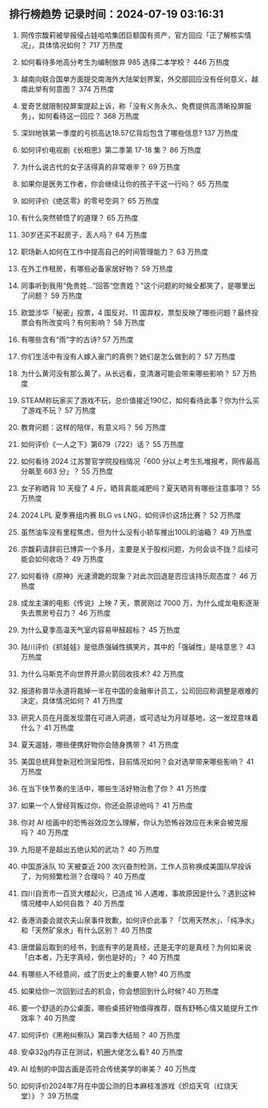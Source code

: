 
## 排行榜趋势 记录时间：2024-07-19 03:16:31
  
  1. 网传宗馥莉被举报侵占娃哈哈集团巨额国有资产，官方回应「正了解核实情况」，具体情况如何？ 717 万热度
    
  2. 如何看待多地高分考生为编制放弃 985 选择二本学校？ 446 万热度
    
  3. 越南向联合国单方面提交南海外大陆架划界案，外交部回应没有任何意义，越南此举有何意图？ 374 万热度
    
  4. 爱奇艺就限制投屏案提起上诉，称「没有义务永久、免费提供高清晰投屏服务」，如何看待这一回应？ 368 万热度
    
  5. 深圳地铁第一季度的亏损高达18.57亿背后包含了哪些信息? 137 万热度
    
  6. 如何评价电视剧《长相思》第二季第 17-18 集？ 86 万热度
    
  7. 为什么说古代的女子活得真的非常艰辛？ 69 万热度
    
  8. 如果你是医务工作者，你会继续让你的孩子干这一行吗？ 65 万热度
    
  9. 如何评价《绝区零》的零号空洞？ 65 万热度
    
  10. 有什么突然顿悟了的道理？ 65 万热度
    
  11. 30岁还买不起房子，丢人吗？ 64 万热度
    
  12. 职场新人如何在工作中提高自己的时间管理能力？ 63 万热度
    
  13. 在外工作租房，有哪些必备家居好物？ 59 万热度
    
  14. 同事听到我用“免贵姓…”回答“您贵姓？”这个问题的时候全都笑了，是哪里出了问题？ 59 万热度
    
  15. 欧盟涉华「秘密」投票，4 国反对、11 国弃权，票型反映了哪些问题？最终投票会有所改变吗？有何影响？ 58 万热度
    
  16. 有哪些含有“雨”字的古诗? 57 万热度
    
  17. 你们生活中有没有人嫁入豪门的真例？她们是怎么做到的？ 57 万热度
    
  18. 为什么黄河没有那么黄了，从长远看，变清澈可能会带来哪些影响？ 57 万热度
    
  19. STEAM称玩家买了游戏不玩，总价值接近190亿，如何看待此事？你为什么买了游戏不玩？ 57 万热度
    
  20. 教育问题：这样的陪伴，有意义吗？ 56 万热度
    
  21. 如何评价《一人之下》第679（722）话？ 55 万热度
    
  22. 如何看待 2024 江苏警官学院投档情况「600 分以上考生扎堆报考，网传最高分飙至 663 分」？ 55 万热度
    
  23. 女子称晒背 10 天瘦了 4 斤，晒背真能减肥吗？夏天晒背有哪些注意事项？ 55 万热度
    
  24. 2024 LPL 夏季赛组内赛 BLG vs LNG，如何评价这场比赛？ 52 万热度
    
  25. 虽然油车没有里程焦虑，但为什么没有小轿车推出100L的油箱？ 49 万热度
    
  26. 宗馥莉请辞前已博弈一个多月，主要是关于股权问题，为何会谈不拢？后续可能会如何收场？ 49 万热度
    
  27. 如何看待《原神》光速滑跪的现象？对此次回退是否应该持乐观态度？ 46 万热度
    
  28. 成龙主演的电影《传说》上映 7 天，票房刚过 7000 万，为什么成龙电影逐渐失去票房号召力？ 46 万热度
    
  29. 为什么夏季高温天气室内容易甲醛超标？ 45 万热度
    
  30. 陆川评价《抓娃娃》是低质强碱性搞笑片，其中的「强碱性」是啥意思？ 43 万热度
    
  31. 为什么马斯克不向世界开源火箭回收技术? 42 万热度
    
  32. 报道称普华永道将裁掉一半在中国的金融审计员工，公司回应称调整是艰难的决定，具体情况如何？ 41 万热度
    
  33. 研究人员在月面发现潜在可进入洞道，或可选址为月球基地，这一发现意味着什么？ 41 万热度
    
  34. 夏天遛娃，哪些便携好物你会随身携带？ 41 万热度
    
  35. 美国总统拜登新冠检测呈阳性，目前情况如何？会对选举带来哪些影响？ 41 万热度
    
  36. 在当下快节奏的生活中，哪些生活好物治愈了你？ 41 万热度
    
  37. 如果一个人曾经背叛过你，你还会原谅他吗？ 41 万热度
    
  38. 你对 AI 绘画中的恐怖谷效应怎么理解，你认为恐怖谷效应在未来会被克服吗？ 40 万热度
    
  39. 九阳是不是超出五绝认知的武功？ 40 万热度
    
  40. 中国游泳队 10 天被查近 200 次兴奋剂检测，工作人员称换成美国队早投诉了，为何频繁检测？合理吗？ 40 万热度
    
  41. 四川自贡市一百货大楼起火，已造成 16 人遇难，事故原因是什么？遇到这种情况楼中人如何自救？ 40 万热度
    
  42. 香港消委会就农夫山泉事件致歉，如何评价此事？「饮用天然水」、「纯净水」和「天然矿泉水」有什么区别？ 40 万热度
    
  43. 唐僧最后取到的经书，到底有字的是真经，还是无字的是真经？为何如来说「白本者，乃无字真经，倒也是好的」？ 40 万热度
    
  44. 有哪些人不经意间，成了历史上的重要人物? 40 万热度
    
  45. 如果给你一次回到过去的机会，你会想回到什么时候? 40 万热度
    
  46. 要一个舒适的办公桌面，哪些桌搭好物值得推荐，既有舒畅心情又能提升工作效率？ 40 万热度
    
  47. 如何评价《黑袍纠察队》第四季大结局？ 40 万热度
    
  48. 安卓32g内存正在测试，机圈大佬怎么看? 40 万热度
    
  49. AI 绘制的中国古画是否符合传统美学的审美？ 40 万热度
    
  50. 如何评价2024年7月在中国公测的日本麻枝准游戏《炽焰天穹（红烧天堂）》？ 39 万热度
    